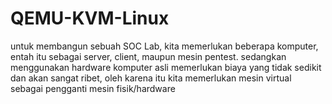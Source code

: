 # QEMU-KVM-Linux
untuk membangun sebuah SOC Lab, kita memerlukan beberapa komputer, entah itu sebagai server, client, maupun mesin pentest. sedangkan menggunakan hardware komputer asli memerlukan biaya yang tidak sedikit dan akan sangat ribet, oleh karena itu kita memerlukan mesin virtual sebagai pengganti mesin fisik/hardware
